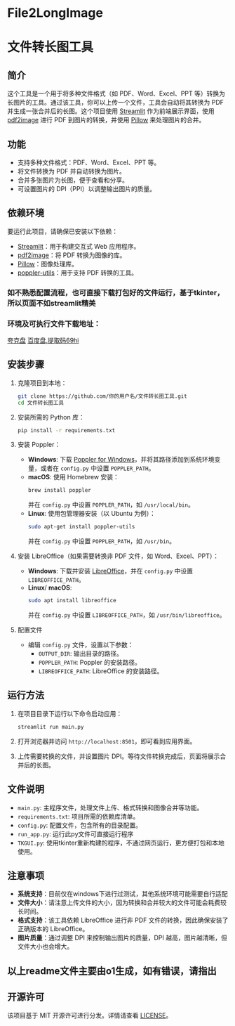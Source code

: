 # File2LongImage
# 文件转长图工具

## 简介
这个工具是一个用于将多种文件格式（如 PDF、Word、Excel、PPT 等）转换为长图片的工具。通过该工具，你可以上传一个文件，工具会自动将其转换为 PDF 并生成一张合并后的长图。这个项目使用 [Streamlit](https://streamlit.io/) 作为前端展示界面，使用 [pdf2image](https://github.com/Belval/pdf2image) 进行 PDF 到图片的转换，并使用 [Pillow](https://python-pillow.org/) 来处理图片的合并。

## 功能
- 支持多种文件格式：PDF、Word、Excel、PPT 等。
- 将文件转换为 PDF 并自动转换为图片。
- 合并多张图片为长图，便于查看和分享。
- 可设置图片的 DPI（PPI）以调整输出图片的质量。

## 依赖环境
要运行此项目，请确保已安装以下依赖：
- [Streamlit](https://streamlit.io/)：用于构建交互式 Web 应用程序。
- [pdf2image](https://github.com/Belval/pdf2image)：将 PDF 转换为图像的库。
- [Pillow](https://python-pillow.org/)：图像处理库。
- [poppler-utils](https://poppler.freedesktop.org/)：用于支持 PDF 转换的工具。

### 如不熟悉配置流程，也可直接下载打包好的文件运行，基于tkinter，所以页面不如streamlit精美
### 环境及可执行文件下载地址：
[夸克盘](https://pan.quark.cn/s/a5d0e37115a8)
[百度盘,提取码69hi](https://pan.baidu.com/s/1p6reebYtEnxt0od-BxIxyQ?pwd=69hi)

## 安装步骤
1. 克隆项目到本地：
    ```bash
    git clone https://github.com/你的用户名/文件转长图工具.git
    cd 文件转长图工具
    ```

2. 安装所需的 Python 库：
    ```bash
    pip install -r requirements.txt
    ```

3. 安装 Poppler：
   - **Windows**: 下载 [Poppler for Windows](http://blog.alivate.com.au/poppler-windows/)，并将其路径添加到系统环境变量，或者在 `config.py` 中设置 `POPPLER_PATH`。
   - **macOS**: 使用 Homebrew 安装：
     ```bash
     brew install poppler
     ```
     并在 `config.py` 中设置 `POPPLER_PATH`，如 `/usr/local/bin`。
   - **Linux**: 使用包管理器安装（以 Ubuntu 为例）：
     ```bash
     sudo apt-get install poppler-utils
     ```
     并在 `config.py` 中设置 `POPPLER_PATH`，如 `/usr/bin`。

4. 安装 LibreOffice（如果需要转换非 PDF 文件，如 Word、Excel、PPT）：
   - **Windows**: 下载并安装 [LibreOffice](https://www.libreoffice.org/download/download/)，并在 `config.py` 中设置 `LIBREOFFICE_PATH`。
   - **Linux**/ **macOS**:
     ```bash
     sudo apt install libreoffice
     ```
     并在 `config.py` 中设置 `LIBREOFFICE_PATH`，如 `/usr/bin/libreoffice`。

5. 配置文件
   - 编辑 `config.py` 文件，设置以下参数：
     - `OUTPUT_DIR`: 输出目录的路径。
     - `POPPLER_PATH`: Poppler 的安装路径。
     - `LIBREOFFICE_PATH`: LibreOffice 的安装路径。

## 运行方法
1. 在项目目录下运行以下命令启动应用：
    ```bash
    streamlit run main.py
    ```

2. 打开浏览器并访问 `http://localhost:8501`，即可看到应用界面。

3. 上传需要转换的文件，并设置图片 DPI。等待文件转换完成后，页面将展示合并后的长图。



## 文件说明
- `main.py`: 主程序文件，处理文件上传、格式转换和图像合并等功能。
- `requirements.txt`: 项目所需的依赖库清单。
- `config.py`: 配置文件，包含所有的目录配置。
- `run_app.py`: 运行此py文件可直接运行程序
- `TKGUI.py`: 使用tkinter重新构建的程序，不通过网页运行，更方便打包和本地使用。
  
## 注意事项
- **系统支持**：目前仅在windows下进行过测试，其他系统环境可能需要自行适配
- **文件大小**：请注意上传文件的大小，因为转换和合并较大的文件可能会耗费较长时间。
- **格式支持**：该工具依赖 LibreOffice 进行非 PDF 文件的转换，因此确保安装了正确版本的 LibreOffice。
- **图片质量**：通过调整 DPI 来控制输出图片的质量，DPI 越高，图片越清晰，但文件大小也会增大。

## 以上readme文件主要由o1生成，如有错误，请指出

## 开源许可
该项目基于 MIT 开源许可进行分发。详情请查看 [LICENSE](LICENSE)。
